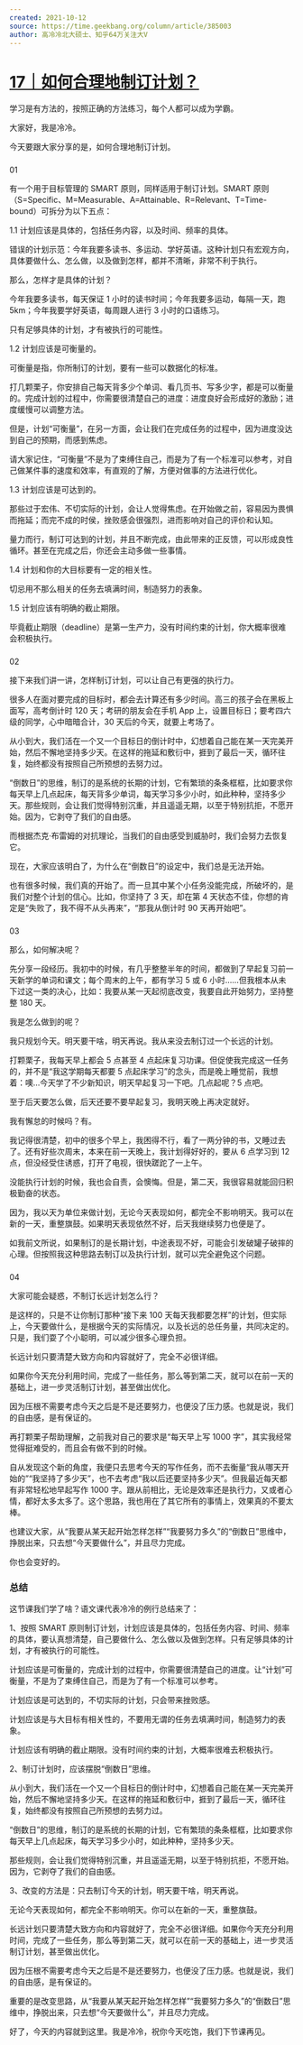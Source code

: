 ```yaml
---
created: 2021-10-12
source: https://time.geekbang.org/column/article/385003
author: 高冷冷北大硕士、知乎64万关注大V
---
```


# [17｜如何合理地制订计划？](https://time.geekbang.org/column/article/385003)


学习是有方法的，按照正确的方法练习，每个人都可以成为学霸。

大家好，我是冷冷。

今天要跟大家分享的是，如何合理地制订计划。

### 

01

有一个用于目标管理的 SMART 原则，同样适用于制订计划。SMART 原则（S=Specific、M=Measurable、A=Attainable、R=Relevant、T=Time-bound）可拆分为以下五点：

1.1 计划应该是具体的，包括任务内容，以及时间、频率的具体。

错误的计划示范：今年我要多读书、多运动、学好英语。这种计划只有宏观方向，具体要做什么、怎么做，以及做到怎样，都并不清晰，非常不利于执行。

那么，怎样才是具体的计划？

今年我要多读书，每天保证 1 小时的读书时间；今年我要多运动，每隔一天，跑 5km；今年我要学好英语，每周跟人进行 3 小时的口语练习。

只有足够具体的计划，才有被执行的可能性。

1.2 计划应该是可衡量的。

可衡量是指，你所制订的计划，要有一些可以数据化的标准。

打几颗栗子，你安排自己每天背多少个单词、看几页书、写多少字，都是可以衡量的。完成计划的过程中，你需要很清楚自己的进度：进度良好会形成好的激励；进度缓慢可以调整方法。

但是，计划“可衡量”，在另一方面，会让我们在完成任务的过程中，因为进度没达到自己的预期，而感到焦虑。

请大家记住，“可衡量”不是为了束缚住自己，而是为了有一个标准可以参考，对自己做某件事的速度和效率，有直观的了解，方便对做事的方法进行优化。

1.3 计划应该是可达到的。

那些过于宏伟、不切实际的计划，会让人觉得焦虑。在开始做之前，容易因为畏惧而拖延；而完不成的时侯，挫败感会很强烈，进而影响对自己的评价和认知。

量力而行，制订可达到的计划，并且不断完成，由此带来的正反馈，可以形成良性循环。甚至在完成之后，你还会主动多做一些事情。

1.4 计划和你的大目标要有一定的相关性。

切忌用不那么相关的任务去填满时间，制造努力的表象。

1.5 计划应该有明确的截止期限。

毕竟截止期限（deadline）是第一生产力，没有时间约束的计划，你大概率很难会积极执行。

### 

02

接下来我们讲一讲，怎样制订计划，可以让自己有更强的执行力。

很多人在面对要完成的目标时，都会去计算还有多少时间。高三的孩子会在黑板上面写，高考倒计时 120 天；考研的朋友会在手机 App 上，设置目标日；要考四六级的同学，心中暗暗合计，30 天后的今天，就要上考场了。

从小到大，我们活在一个又一个目标日的倒计时中，幻想着自己能在某一天完美开始，然后不懈地坚持多少天。在这样的拖延和敷衍中，捱到了最后一天，循环往复，始终都没有按照自己所预想的去努力过。

“倒数日”的思维，制订的是系统的长期的计划，它有繁琐的条条框框，比如要求你每天早上几点起床，每天背多少单词，每天学习多少小时，如此种种，坚持多少天。那些规则，会让我们觉得特别沉重，并且遥遥无期，以至于特别抗拒，不愿开始。因为，它剥夺了我们的自由感。

而根据杰克·布雷姆的对抗理论，当我们的自由感受到威胁时，我们会努力去恢复它。

现在，大家应该明白了，为什么在“倒数日”的设定中，我们总是无法开始。

也有很多时候，我们真的开始了。而一旦其中某个小任务没能完成，所破坏的，是我们对整个计划的信心。比如，你坚持了 3 天，却在第 4 天状态不佳，你想的肯定是“失败了，我不得不从头再来”，“那我从倒计时 90 天再开始吧”。

### 

03

那么，如何解决呢？

先分享一段经历。我初中的时候，有几乎整整半年的时间，都做到了早起复习前一天新学的单词和课文；每个周末的上午，都有学习 5 或 6 小时……但我根本从未下过这一类的决心，比如：我要从某一天起彻底改变，我要自此开始努力，坚持整整 180 天。

我是怎么做到的呢？

我只规划今天。明天要干啥，明天再说。我从来没去制订过一个长远的计划。

打颗栗子，我每天早上都会 5 点甚至 4 点起床复习功课。但促使我完成这一任务的，并不是“我这学期每天都要 5 点起床学习”的念头，而是晚上睡觉前，我想着：噢…今天学了不少新知识，明天早起复习一下吧。几点起呢？5 点吧。

至于后天要怎么做，后天还要不要早起复习，我明天晚上再决定就好。

我有懈怠的时候吗？有。

我记得很清楚，初中的很多个早上，我困得不行，看了一两分钟的书，又睡过去了。还有好些次周末，本来在前一天晚上，我计划得好好的，要从 6 点学习到 12 点，但没经受住诱惑，打开了电视，很快蹉跎了一上午。

没能执行计划的时候，我也会自责，会懊悔。但是，第二天，我很容易就能回归积极勤奋的状态。

因为，我以天为单位来做计划，无论今天表现如何，都完全不影响明天。我可以在新的一天，重整旗鼓。如果明天表现依然不好，后天我继续努力也便是了。

如我前文所说，如果制订的是长期计划，中途表现不好，可能会引发破罐子破摔的心理。但按照我这种思路去制订以及执行计划，就可以完全避免这个问题。

### 

04

大家可能会疑惑，不制订长远计划怎么行？

是这样的，只是不让你制订那种“接下来 100 天每天我都要怎样”的计划，但实际上，今天要做什么，是根据今天的实际情况，以及长远的总任务量，共同决定的。只是，我们耍了个小聪明，可以减少很多心理负担。

长远计划只要清楚大致方向和内容就好了，完全不必很详细。

如果你今天充分利用时间，完成了一些任务，那么等到第二天，就可以在前一天的基础上，进一步灵活制订计划，甚至做出优化。

因为压根不需要考虑今天之后是不是还要努力，也便没了压力感。也就是说，我们的自由感，是有保证的。

再打颗栗子帮助理解，之前我对自己的要求是“每天早上写 1000 字”，其实我经常觉得挺难受的，而且会有做不到的时候。

自从发现这个新的角度，我便只去思考今天的写作任务，而不去衡量“我从哪天开始的”“我坚持了多少天”，也不去考虑“我以后还要坚持多少天”。但我最近每天都有非常轻松地早起写作 1000 字。跟从前相比，无论是效率还是执行力，又或者心情，都好太多太多了。这个思路，我也用在了其它所有的事情上，效果真的不要太棒。

也建议大家，从“我要从某天起开始怎样怎样”“我要努力多久”的“倒数日”思维中，挣脱出来，只去想“今天要做什么”，并且尽力完成。

你也会变好的。

### 总结

这节课我们学了啥？语文课代表冷冷的例行总结来了：

1、按照 SMART 原则制订计划，计划应该是具体的，包括任务内容、时间、频率的具体，要认真想清楚，自己要做什么、怎么做以及做到怎样。只有足够具体的计划，才有被执行的可能性。

计划应该是可衡量的，完成计划的过程中，你需要很清楚自己的进度。让“计划”可衡量，不是为了束缚住自己，而是为了有一个标准可以参考。

计划应该是可达到的，不切实际的计划，只会带来挫败感。

计划应该是与大目标有相关性的，不要用无谓的任务去填满时间，制造努力的表象。

计划应该有明确的截止期限。没有时间约束的计划，大概率很难去积极执行。

2、制订计划时，应该摆脱“倒数日”思维。

从小到大，我们活在一个又一个目标日的倒计时中，幻想着自己能在某一天完美开始，然后不懈地坚持多少天。在这样的拖延和敷衍中，捱到了最后一天，循环往复，始终都没有按照自己所预想的去努力过。

“倒数日”的思维，制订的是系统的长期的计划，它有繁琐的条条框框，比如要求你每天早上几点起床，每天学习多少小时，如此种种，坚持多少天。

那些规则，会让我们觉得特别沉重，并且遥遥无期，以至于特别抗拒，不愿开始。因为，它剥夺了我们的自由感。

3、改变的方法是：只去制订今天的计划，明天要干啥，明天再说。

无论今天表现如何，都完全不影响明天。你可以在新的一天，重整旗鼓。

长远计划只要清楚大致方向和内容就好了，完全不必很详细。如果你今天充分利用时间，完成了一些任务，那么等到第二天，就可以在前一天的基础上，进一步灵活制订计划，甚至做出优化。

因为压根不需要考虑今天之后是不是还要努力，也便没了压力感。也就是说，我们的自由感，是有保证的。

重要的是改变思路，从“我要从某天起开始怎样怎样”“我要努力多久”的“倒数日”思维中，挣脱出来，只去想“今天要做什么”，并且尽力完成。

好了，今天的内容就到这里。我是冷冷，祝你今天吃饱，我们下节课再见。
